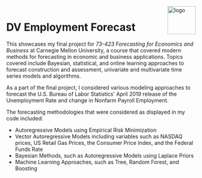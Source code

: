 <img align = "right" width="75" alt="logo" src="https://user-images.githubusercontent.com/97678601/149636901-fb79e698-7c0e-47fb-bb88-033785485fc7.png"> 

# DV Employment Forecast

This showcases my final project for *73-423 Forecasting for Economics and Business* at Carnegie Mellon University, a course that covered modern methods for forecasting in economic and business applications. Topics covered include Bayesian, statistical, and online learning approaches to forecast construction and assessment, univariate and multivariate time series models and algorithms. 

As a part of the final project, I considered various modeling approaches to forecast the U.S. Bureau of Labor Statistics' April 2019 release of the Unemployment Rate and change in Nonfarm Payroll Employment. 

The forecasting methodologies that were considered as displayed in my code included: 
- Autoregressive Models using Empirical Risk Minimization
- Vector Autoregressive Models including variables such as NASDAQ prices, US Retail Gas Prices, the Consumer Price Index, and the Federal Funds Rate
- Bayesian Methods, such as Autoregressive Models using Laplace Priors
- Machine Learning Approaches, such as Tree, Random Forest, and Boosting


